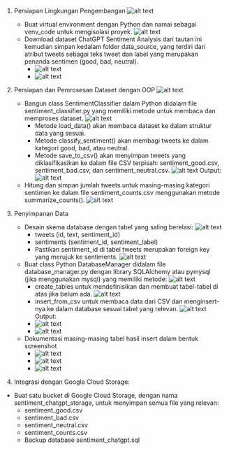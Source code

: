 1. Persiapan Lingkungan Pengembangan
   ![alt text](https://github.com/arumkinanthi/data_nimas-sekararum-kinanthi/blob/main/Code%20Competence%201%20DE/Screenshot/Soal/1.png?raw=true)
   - Buat virtual environment dengan Python dan namai sebagai venv_code untuk mengisolasi proyek.
      ![alt text](https://github.com/arumkinanthi/data_nimas-sekararum-kinanthi/blob/main/Code%20Competence%201%20DE/Screenshot/1%20a.png?raw=true)
   - Download dataset ChatGPT Sentiment Analysis dari tautan ini kemudian simpan kedalam folder data_source, yang terdiri dari atribut tweets sebagai teks tweet dan label yang merupakan penanda sentimen (good, bad, neutral).
      - ![alt text](https://github.com/arumkinanthi/data_nimas-sekararum-kinanthi/blob/main/Code%20Competence%201%20DE/Screenshot/1%20b%20(a).png?raw=true)
      - ![alt text](https://github.com/arumkinanthi/data_nimas-sekararum-kinanthi/blob/main/Code%20Competence%201%20DE/Screenshot/1%20b%20(b).png?raw=true)

2. Persiapan dan Pemrosesan Dataset dengan OOP
   ![alt text](https://github.com/arumkinanthi/data_nimas-sekararum-kinanthi/blob/main/Code%20Competence%201%20DE/Screenshot/Soal/2.png?raw=true)
   - Bangun class SentimentClassifier dalam Python didalam file sentiment_classifier.py yang memiliki metode untuk membaca dan memproses dataset.
      ![alt text](https://github.com/arumkinanthi/data_nimas-sekararum-kinanthi/blob/main/Code%20Competence%201%20DE/Screenshot/2%20a.png?raw=true)
      - Metode load_data() akan membaca dataset ke dalam struktur data yang sesuai.
      - Metode classify_sentiment() akan membagi tweets ke dalam kategori good, bad, atau neutral.
      - Metode save_to_csv() akan menyimpan tweets yang diklasifikasikan ke dalam file CSV terpisah: sentiment_good.csv, sentiment_bad.csv, dan sentiment_neutral.csv.
      ![alt text](https://github.com/arumkinanthi/data_nimas-sekararum-kinanthi/blob/main/Code%20Competence%201%20DE/Screenshot/2%20aa.png?raw=true)
      Output: ![alt text](https://github.com/arumkinanthi/data_nimas-sekararum-kinanthi/blob/main/Code%20Competence%201%20DE/Screenshot/Output%202%20aa.png?raw=true)
   - Hitung dan simpan jumlah tweets untuk masing-masing kategori sentimen ke dalam file sentiment_counts.csv menggunakan metode summarize_counts().
      ![alt text](https://github.com/arumkinanthi/data_nimas-sekararum-kinanthi/blob/main/Code%20Competence%201%20DE/Screenshot/2%20b.png?raw=true)

3. Penyimpanan Data
   - Desain skema database dengan tabel yang saling berelasi:
      ![alt text](https://github.com/arumkinanthi/data_nimas-sekararum-kinanthi/blob/main/Code%20Competence%201%20DE/Screenshot/Soal/3.png?raw=true)
      - tweets (id, text, sentiment_id)
      - sentiments (sentiment_id, sentiment_label)
      - Pastikan sentiment_id di tabel tweets merupakan foreign key yang merujuk ke sentiments.
      ![alt text](https://github.com/arumkinanthi/data_nimas-sekararum-kinanthi/blob/main/Code%20Competence%201%20DE/Screenshot/3%20a.png?raw=true)
   - Buat class Python DatabaseManager didalam file database_manager.py dengan library SQLAlchemy atau pymysql (jika menggunakan mysql) yang memiliki metode:
      ![alt text](https://github.com/arumkinanthi/data_nimas-sekararum-kinanthi/blob/main/Code%20Competence%201%20DE/Screenshot/3%20b.png?raw=true)
      - create_tables untuk mendefinisikan dan membuat tabel-tabel di atas jika belum ada.
         ![alt text](https://github.com/arumkinanthi/data_nimas-sekararum-kinanthi/blob/main/Code%20Competence%201%20DE/Screenshot/3%20b%20(a).png?raw=true)
      - insert_from_csv untuk membaca data dari CSV dan menginsert-nya ke dalam database sesuai tabel yang relevan.
         ![alt text](https://github.com/arumkinanthi/data_nimas-sekararum-kinanthi/blob/main/Code%20Competence%201%20DE/Screenshot/3%20b%20(b).png?raw=true)
      Output:
      - ![alt text](https://github.com/arumkinanthi/data_nimas-sekararum-kinanthi/blob/main/Code%20Competence%201%20DE/Screenshot/Output%203%20bb%20(a).png?raw=true)
      - ![alt text](https://github.com/arumkinanthi/data_nimas-sekararum-kinanthi/blob/main/Code%20Competence%201%20DE/Screenshot/Output%203%20bb%20(b).png?raw=true)
   - Dokumentasi masing-masing tabel hasil insert dalam bentuk screenshot
      - ![alt text](https://github.com/arumkinanthi/data_nimas-sekararum-kinanthi/blob/main/Code%20Competence%201%20DE/Screenshot/3%20c%20(a).png.png?raw=true)
      - ![alt text](https://github.com/arumkinanthi/data_nimas-sekararum-kinanthi/blob/main/Code%20Competence%201%20DE/Screenshot/3%20c%20(b).png.png?raw=true)
      - ![alt text](https://github.com/arumkinanthi/data_nimas-sekararum-kinanthi/blob/main/Code%20Competence%201%20DE/Screenshot/3%20c%20(c).png.png?raw=true)

4. Integrasi dengan Google Cloud Storage:
- Buat satu bucket di Google Cloud Storage, dengan nama sentiment_chatgpt_storage, untuk menyimpan semua file yang relevan:
   - sentiment_good.csv
   - sentiment_bad.csv
   - sentiment_neutral.csv
   - sentiment_counts.csv
   - Backup database sentiment_chatgpt.sql